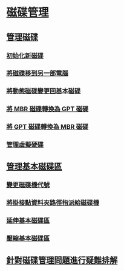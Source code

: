 # [磁碟管理](overview-of-disk-management.md)
## [管理磁碟](manage-disks.md)
### [初始化新磁碟](initialize-new-disks.md)
### [將磁碟移到另一部電腦](move-disks-to-another-computer.md)
### [將動態磁碟變更回基本磁碟](change-a-dynamic-disk-back-to-a-basic-disk.md)
### [將 MBR 磁碟轉換為 GPT 磁碟](change-an-mbr-disk-into-a-gpt-disk.md)   
### [將 GPT 磁碟轉換為 MBR 磁碟](change-a-gpt-disk-into-an-mbr-disk.md)         
### [管理虛擬硬碟](manage-virtual-hard-disks.md)
## [管理基本磁碟區](manage-basic-volumes.md)
### [變更磁碟機代號](change-a-drive-letter.md)
### [將掛接點資料夾路徑指派給磁碟機](assign-a-mount-point-folder-path-to-a-drive.md)
### [延伸基本磁碟區](extend-a-basic-volume.md)
### [壓縮基本磁碟區](shrink-a-basic-volume.md)
## [針對磁碟管理問題進行疑難排解](troubleshooting-disk-management.md)

